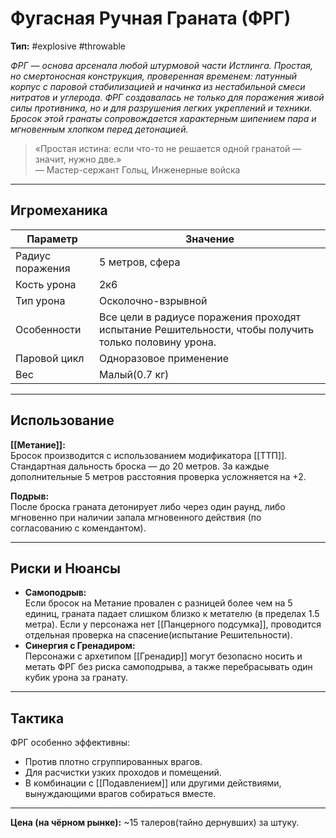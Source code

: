 # Фугасная Ручная Граната (ФРГ)

**Тип:** #explosive #throwable

_ФРГ — основа арсенала любой штурмовой части Истлинга. Простая, но смертоносная конструкция, проверенная временем: латунный корпус с паровой стабилизацией и начинка из нестабильной смеси нитратов и углерода. ФРГ создавалась не только для поражения живой силы противника, но и для разрушения легких укреплений и техники. Бросок этой гранаты сопровождается характерным шипением пара и мгновенным хлопком перед детонацией._

> «Простая истина: если что-то не решается одной гранатой — значит, нужно две.»  
> — Мастер-сержант Гольц, Инженерные войска

---

## Игромеханика

| Параметр         | Значение                                                                                             |
| ---------------- | ---------------------------------------------------------------------------------------------------- |
| Радиус поражения | 5 метров, сфера                                                                                      |
| Кость урона      | 2к6                                                                                                  |
| Тип урона        | Осколочно-взрывной                                                                                   |
| Особенности      | Все цели в радиусе поражения проходят испытание Решительности, чтобы получить только половину урона. |
| Паровой цикл     | Одноразовое применение                                                                               |
| Вес              | Малый(0.7 кг)                                                                                        |

---
## Использование

**[[Метание]]:**  
Бросок производится с использованием модификатора [[ТТП]]. Стандартная дальность броска — до 20 метров. За каждые дополнительные 5 метров расстояния проверка усложняется на +2.

**Подрыв:**  
После броска граната детонирует либо через один раунд, либо мгновенно при наличии запала мгновенного действия (по согласованию с комендантом).

---

## Риски и Нюансы
- **Самоподрыв:**  
  Если бросок на Метание провален с разницей более чем на 5 единиц, граната падает слишком близко к метателю (в пределах 1.5 метра). Если у персонажа нет [[Панцерного подсумка]], проводится отдельная проверка на спасение(испытание Решительности).
- **Синергия с Гренадиром:**  
  Персонажи с архетипом [[Гренадир]] могут безопасно носить и метать ФРГ без риска самоподрыва, а также перебрасывать один кубик урона за гранату.

---
## Тактика

ФРГ особенно эффективны:
- Против плотно сгруппированных врагов.
- Для расчистки узких проходов и помещений.
- В комбинации с [[Подавлением]] или другими действиями, вынуждающими врагов собираться вместе.

---

**Цена (на чёрном рынке):** ~15 талеров(тайно дернувших) за штуку.

